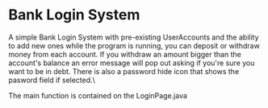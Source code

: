 # Bank Login System
A simple Bank Login System with pre-existing UserAccounts and the ability to add new ones while the program is running, you can deposit or withdraw money from each account. If you withdraw an amount bigger than the account's balance an error message will pop out asking if you're sure you want to be in debt.
There is also a password hide icon that shows the pasword field if selected.\

The main function is contained on the LoginPage.java
